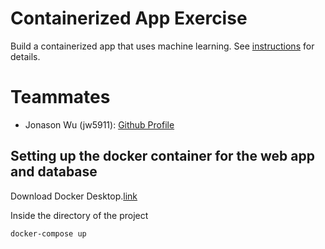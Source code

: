 # Containerized App Exercise

Build a containerized app that uses machine learning. See [instructions](./instructions.md) for details.


# Teammates

* Jonason Wu (jw5911): [Github Profile](https://github.com/JonasonWu)

## Setting up the docker container for the web app and database

Download Docker Desktop.[link](https://www.docker.com/)

Inside the directory of the project
```
docker-compose up
```

